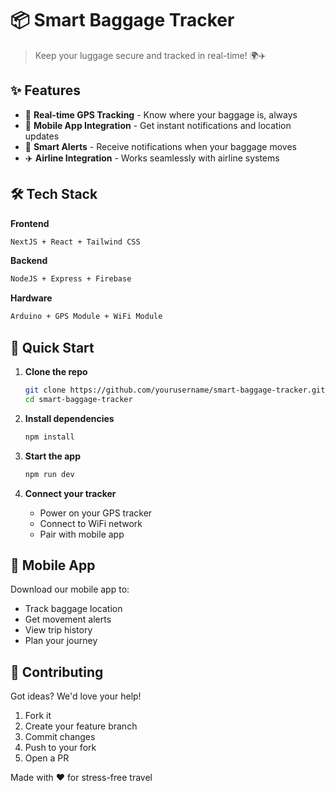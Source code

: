# 📦 Smart Baggage Tracker

> Keep your luggage secure and tracked in real-time! 🌍✈️

## ✨ Features

- 📍 **Real-time GPS Tracking** - Know where your baggage is, always
- 📱 **Mobile App Integration** - Get instant notifications and location updates
- 🔄 **Smart Alerts** - Receive notifications when your baggage moves
- ✈️ **Airline Integration** - Works seamlessly with airline systems

## 🛠️ Tech Stack

**Frontend**
```bash
NextJS + React + Tailwind CSS
```

**Backend**
```bash
NodeJS + Express + Firebase
```

**Hardware**
```bash
Arduino + GPS Module + WiFi Module
```

## 🚀 Quick Start

1. **Clone the repo**
   ```bash
   git clone https://github.com/yourusername/smart-baggage-tracker.git
   cd smart-baggage-tracker
   ```

2. **Install dependencies**
   ```bash
   npm install
   ```

3. **Start the app**
   ```bash
   npm run dev
   ```

4. **Connect your tracker**
   - Power on your GPS tracker
   - Connect to WiFi network
   - Pair with mobile app

## 📱 Mobile App

Download our mobile app to:
- Track baggage location
- Get movement alerts
- View trip history
- Plan your journey

## 🤝 Contributing

Got ideas? We'd love your help! 
1. Fork it
2. Create your feature branch
3. Commit changes
4. Push to your fork
5. Open a PR

Made with ❤️ for stress-free travel